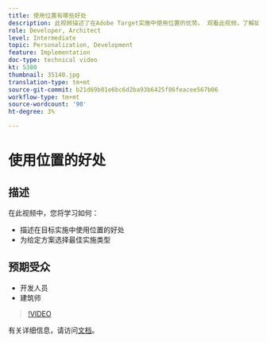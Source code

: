 ```yaml
---
title: 使用位置有哪些好处
description: 此视频描述了在Adobe Target实施中使用位置的优势。 观看此视频，了解如何为给定场景选择最佳实施类型。
role: Developer, Architect
level: Intermediate
topic: Personalization, Development
feature: Implementation
doc-type: technical video
kt: 5380
thumbnail: 35140.jpg
translation-type: tm+mt
source-git-commit: b21d69b01e6bc6d2ba93b6425f86feacee567b06
workflow-type: tm+mt
source-wordcount: '90'
ht-degree: 3%

---
```



# 使用位置的好处

## 描述

在此视频中，您将学习如何：

* 描述在目标实施中使用位置的好处
* 为给定方案选择最佳实施类型

## 预期受众

* 开发人员
* 建筑师

>[!VIDEO](https://video.tv.adobe.com/v/35140/?quality=12)

有关详细信息，请访问[文档](https://docs.adobe.com/content/help/en/target/using/implement-target/implementing-target.html)。
